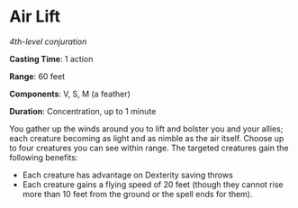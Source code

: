 # Air Lift
*4th-level conjuration*

**Casting Time**: 1 action

**Range**: 60 feet

**Components**: V, S, M (a feather)

**Duration**: Concentration, up to 1 minute

You gather up the winds around you to lift and bolster you and your allies; each creature becoming as light and as nimble as the air itself. Choose up to four creatures you can see within range. The targeted creatures gain the following benefits:
* Each creature has advantage on Dexterity saving throws
* Each creature gains a flying speed of 20 feet (though they cannot rise more than 10 feet from the ground or the spell ends for them).
